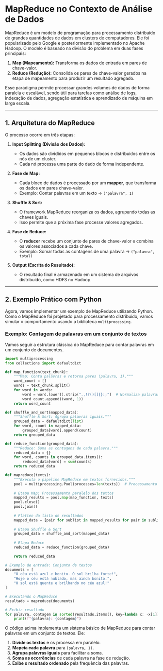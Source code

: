 
# MapReduce no Contexto de Análise de Dados

MapReduce é um modelo de programação para processamento distribuído de grandes quantidades de dados em clusters de computadores. Ele foi popularizado pelo Google e posteriormente implementado no Apache Hadoop. O modelo é baseado na divisão do problema em duas fases principais:

1. **Map (Mapeamento):** Transforma os dados de entrada em pares de chave-valor.
2. **Reduce (Redução):** Consolida os pares de chave-valor gerados na etapa de mapeamento para produzir um resultado agregado.

Esse paradigma permite processar grandes volumes de dados de forma paralela e escalável, sendo útil para tarefas como análise de logs, indexação de dados, agregação estatística e aprendizado de máquina em larga escala.

---

## 1. Arquitetura do MapReduce

O processo ocorre em três etapas:

1. **Input Splitting (Divisão dos Dados):**  
   - Os dados são divididos em pequenos blocos e distribuídos entre os nós de um cluster.
   - Cada nó processa uma parte do dado de forma independente.

2. **Fase de Map:**  
   - Cada bloco de dados é processado por um **mapper**, que transforma os dados em pares chave-valor.
   - Exemplo: Contar palavras em um texto → `("palavra", 1)`

3. **Shuffle & Sort:**  
   - O framework MapReduce reorganiza os dados, agrupando todas as chaves iguais.
   - Isso permite que a próxima fase processe valores agregados.

4. **Fase de Reduce:**  
   - O **reducer** recebe um conjunto de pares de chave-valor e combina os valores associados a cada chave.
   - Exemplo: Somar todas as contagens de uma palavra → `("palavra", total)`

5. **Output (Escrita do Resultado):**  
   - O resultado final é armazenado em um sistema de arquivos distribuído, como HDFS no Hadoop.

---

## 2. Exemplo Prático com Python

Agora, vamos implementar um exemplo de MapReduce utilizando Python. Como o MapReduce foi projetado para processamento distribuído, vamos simular o comportamento usando a biblioteca `multiprocessing`.

### Exemplo: Contagem de palavras em um conjunto de textos

Vamos seguir a estrutura clássica do MapReduce para contar palavras em um conjunto de documentos.

```python
import multiprocessing
from collections import defaultdict

def map_function(text_chunk):
    """Map: Conta palavras e retorna pares (palavra, 1)."""
    word_count = []
    words = text_chunk.split()
    for word in words:
        word = word.lower().strip(".,!?()[]{}:;")  # Normaliza palavras
        word_count.append((word, 1))
    return word_count

def shuffle_and_sort(mapped_data):
    """Shuffle & Sort: Agrupa palavras iguais."""
    grouped_data = defaultdict(list)
    for word, count in mapped_data:
        grouped_data[word].append(count)
    return grouped_data

def reduce_function(grouped_data):
    """Reduce: Soma as contagens de cada palavra."""
    reduced_data = {}
    for word, counts in grouped_data.items():
        reduced_data[word] = sum(counts)
    return reduced_data

def mapreduce(texts):
    """Executa o pipeline MapReduce em textos fornecidos."""
    pool = multiprocessing.Pool(processes=len(texts))  # Processamento paralelo
    
    # Etapa Map: Processamento paralelo dos textos
    mapped_results = pool.map(map_function, texts)
    pool.close()
    pool.join()
    
    # Flatten da lista de resultados
    mapped_data = [pair for sublist in mapped_results for pair in sublist]
    
    # Etapa Shuffle & Sort
    grouped_data = shuffle_and_sort(mapped_data)
    
    # Etapa Reduce
    reduced_data = reduce_function(grouped_data)
    
    return reduced_data

# Exemplo de entrada: Conjunto de textos
documents = [
    "O céu está azul e bonito. O sol brilha forte!",
    "Hoje o céu está nublado, mas ainda bonito.",
    "O sol está quente e brilhando no céu azul!"
]

# Executando o MapReduce
resultado = mapreduce(documents)

# Exibir resultado
for palavra, contagem in sorted(resultado.items(), key=lambda x: -x[1]):
    print(f"{palavra}: {contagem}")
```

O código acima implementa um sistema básico de MapReduce para contar palavras em um conjunto de textos. Ele:

1. **Divide os textos** e os processa em paralelo.
2. **Mapeia cada palavra** para `(palavra, 1)`.
3. **Agrupa palavras iguais** para facilitar a soma.
4. **Soma as ocorrências** de cada palavra na fase de redução.
5. **Exibe o resultado ordenado** pela frequência das palavras.


